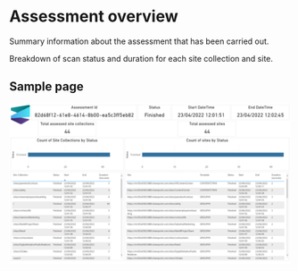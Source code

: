 # Assessment overview

Summary information about the assessment that has been carried out.

Breakdown of scan status and duration for each site collection and site.

## Sample page

![overview](../images/syntexassessmentoverview.png)
